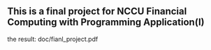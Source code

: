 ## This is a final project for NCCU Financial Computing with Programming Application(I)

the result: doc/fianl_project.pdf
